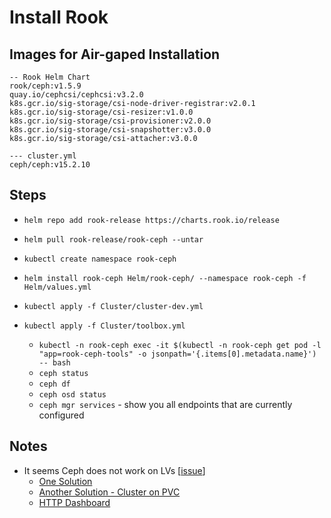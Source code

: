 # Install Rook

## Images for Air-gaped Installation

```
-- Rook Helm Chart
rook/ceph:v1.5.9
quay.io/cephcsi/cephcsi:v3.2.0
k8s.gcr.io/sig-storage/csi-node-driver-registrar:v2.0.1
k8s.gcr.io/sig-storage/csi-resizer:v1.0.0
k8s.gcr.io/sig-storage/csi-provisioner:v2.0.0
k8s.gcr.io/sig-storage/csi-snapshotter:v3.0.0
k8s.gcr.io/sig-storage/csi-attacher:v3.0.0

--- cluster.yml
ceph/ceph:v15.2.10
```

## Steps
- `helm repo add rook-release https://charts.rook.io/release`
- `helm pull rook-release/rook-ceph --untar`

- `kubectl create namespace rook-ceph`
- `helm install rook-ceph Helm/rook-ceph/ --namespace rook-ceph -f Helm/values.yml`
- `kubectl apply -f Cluster/cluster-dev.yml`
- `kubectl apply -f Cluster/toolbox.yml`
  - `kubectl -n rook-ceph exec -it $(kubectl -n rook-ceph get pod -l "app=rook-ceph-tools" -o jsonpath='{.items[0].metadata.name}') -- bash`
  - `ceph status`
  - `ceph df`
  - `ceph osd status`
  - `ceph mgr services` - show you all endpoints that are currently configured

## Notes
- It seems Ceph does not work on LVs [[issue](https://github.com/rook/rook/issues/2047)]
  - [One Solution](https://github.com/rook/rook/issues/2047#issuecomment-509484812)
  - [Another Solution - Cluster on PVC](https://bleepcoder.com/rook/650083003/cannot-use-with-lvm-lv)
  - [HTTP Dashboard](https://gitmemory.com/issue/rook/rook/4649/573108591)